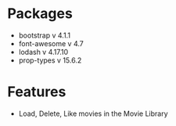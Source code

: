 # Packages

- bootstrap v 4.1.1
- font-awesome v 4.7
- lodash v 4.17.10
- prop-types v 15.6.2

# Features

- Load, Delete, Like movies in the Movie Library
